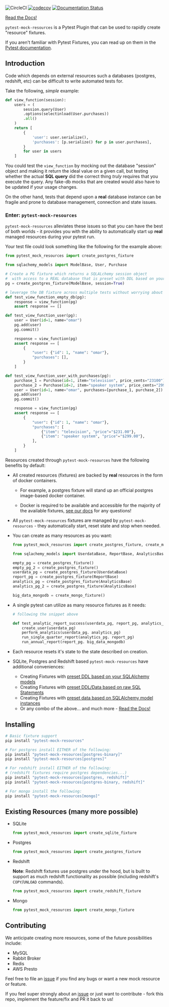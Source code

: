 ![CircleCI](https://img.shields.io/circleci/build/gh/schireson/pytest-mock-resources/master) [![codecov](https://codecov.io/gh/schireson/pytest-mock-resources/branch/master/graph/badge.svg)](https://codecov.io/gh/schireson/pytest-mock-resources) [![Documentation Status](https://readthedocs.org/projects/pytest-mock-resources/badge/?version=latest)](https://pytest-mock-resources.readthedocs.io/en/latest/?badge=latest)

[Read the Docs!](https://pytest-mock-resources.readthedocs.io/en/latest/quickstart.html)

`pytest-mock-resources` is a Pytest Plugin that can be used to rapidly create "resource" fixtures.

If you aren't familiar with Pytest Fixtures, you can read up on them in the [Pytest documentation](https://docs.pytest.org/en/latest/fixture.html).

## Introduction

Code which depends on external resources such a databases (postgres, redshift, etc) can be difficult
to write automated tests for.

Take the following, _simple_ example:

```python
def view_function(session):
    users = (
        session.query(User)
        .options(selectinload(User.purchases))
        .all()
    )
    return [
        {
            'user': user.serialize(),
            'purchases': [p.serialize() for p in user.purchases],
        }
        for user in users
    ]
```

You could test the `view_function` by mocking out the database "session" object and making it return the ideal value on a given call, but testing whether the actual **SQL query** did the correct thing _truly_
requires that you execute the query. Any fake-db mocks that are created would also have to be updated if your usage changes.

On the other hand, tests that depend upon a **real** database instance can be fragile and prone to database management, connection and state issues.

### Enter: `pytest-mock-resources`

`pytest-mock-resources` alleviates these issues so that you can have the best of both worlds - it provides you with the ability to automatically start up **real** managed resources during your pytest run.

Your test file could look something like the following for the example above:

```python
from pytest_mock_resources import create_postgres_fixture

from sqlachemy_models import ModelBase, User, Purchase

# Create a PG fixture which returns a SQLALchemy session object
#  with access to a REAL database that is preset with DDL based on your SQLAlchemy Model Base
pg = create_postgres_fixture(ModelBase, session=True)

# leverage the DB fixture across multiple tests without worrying about polluting the DB or managing the DB instance.
def test_view_function_empty_db(pg):
    response = view_function(pg)
    assert response == []

def test_view_function_user(pg):
    user = User(id=1, name="omar")
    pg.add(user)
    pg.commit()

    response = view_function(pg)
    assert response == [
        {
            "user": {"id": 1, "name": "omar"},
            "purchases": [],
        }
    ]

def test_view_function_user_with_purchases(pg):
    purchase_1 = Purchase(id=1, item="television", price_cents="23100")
    purchase_2 = Purchase(id=2, item="speaker system", price_cents="29900")
    user = User(id=1, name="omar", purchases=[purchase_1, purchase_2])
    pg.add(user)
    pg.commit()

    response = view_function(pg)
    assert response == [
        {
            "user": {"id": 1, "name": "omar"},
            "purchases": [
                {"item": "television", "price"="$231.00"},
                {"item": "speaker system", "price"="$299.00"},
            ],
        }
    ]
```

Resources created through `pytest-mock-resources` have the following benefits by default:

* All created resources (fixtures) are backed by **real** resources in the form of docker containers.

  * For example, a postgres fixture will stand up an official postgres image-based docker container.

  * Docker is required to be available and accessible for the majority of the available fixtures, [see our docs](https://pytest-mock-resources.readthedocs.io/en/latest/docker.html) for any questions!

* All `pytest-mock-resources` fixtures are managed by `pytest-mock-resources` - they automatically start, reset state and stop when needed.

* You can create as many resources as you want:

  ```python
  from pytest_mock_resources import create_postgres_fixture, create_mongo_fixture

  from sqlachemy_models import UserdataBase, ReportBase, AnalyticsBase

  empty_pg = create_postgres_fixture()
  empty_pg_2 = create_postgres_fixture()
  userdata_pg = create_postgres_fixture(UserdataBase)
  report_pg = create_postgres_fixture(ReportBase)
  analytics_pg = create_postgres_fixture(AnalyticsBase)
  analytics_pg_2 = create_postgres_fixture(AnalyticsBase)

  big_data_mongodb = create_mongo_fixture()
  ```

* A single pytest can utilize as many resource fixtures as it needs:

  ```python
  # following the snippet above

  def test_analytic_report_success(userdata_pg, report_pg, analytics_pg, big_data_mongodb):
      create_user(userdata_pg)
      perform_analytics(userdata_pg. analytics_pg)
      run_single_quarter_report(analytics_pg. report_pg)
      run_annual_report(report_pg. big_data_mongodb)
  ```

* Each resource resets it's state to the state described on creation.

* SQLite, Postgres and Redshift based `pytest-mock-resources` have additional conveniences:

  * Creating Fixtures with [preset DDL based on your SQLAlchemy models](https://pytest-mock-resources.readthedocs.io/en/latest/database.html#metadata-models)
  * Creating Fixtures with [preset DDL/Data based on raw SQL Statements](https://pytest-mock-resources.readthedocs.io/en/latest/database.html#statements)
  * Creating Fixtures with [preset data based on SQLAlchemy model instances](https://pytest-mock-resources.readthedocs.io/en/latest/database.html#rows)
  * Or any combo of the above... and much more - [Read the Docs!](https://pytest-mock-resources.readthedocs.io/en/latest/fixtures.html)

## Installing

```bash
# Basic fixture support
pip install "pytest-mock-resources"

# For postgres install EITHER of the following:
pip install "pytest-mock-resources[postgres-binary]"
pip install "pytest-mock-resources[postgres]"

# For redshift install EITHER of the following:
# (redshift fixtures require postgres dependencies...)
pip install "pytest-mock-resources[postgres, redshift]"
pip install "pytest-mock-resources[postgres-binary, redshift]"

# For mongo install the following:
pip install "pytest-mock-resources[mongo]"
```

## Existing Resources (many more possible)

* SQLite

  ```python
  from pytest_mock_resources import create_sqlite_fixture
  ```

* Postgres

  ```python
  from pytest_mock_resources import create_postgres_fixture
  ```

* Redshift

  **Note**: Redshift fixtures use postgres under the hood, but is built to support as much
  redshift functionality as possible (including redshift's `COPY`/`UNLOAD` commands).

  ```python
  from pytest_mock_resources import create_redshift_fixture
  ```

* Mongo

  ```python
  from pytest_mock_resources import create_mongo_fixture
  ```


## Contributing

We anticipate creating more resources, some of the future possibilities include:

* MySQL
* Rabbit Broker
* Redis
* AWS Presto

Feel free to file an [issue](https://github.com/schireson/pytest-mock-resources/issues) if you find any bugs or want a new mock resource or feature.

If you feel super strongly about an [issue](https://github.com/schireson/pytest-mock-resources/issues) or just want to contribute - fork this repo, implement the feature/fix and PR it back to us!
